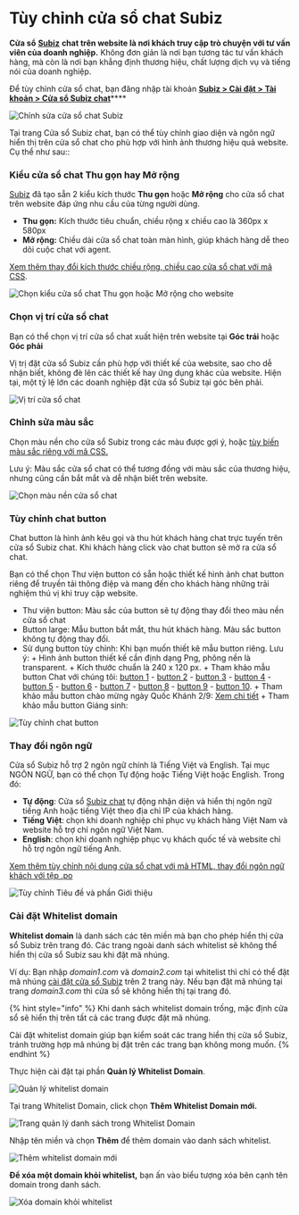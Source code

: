 # Tùy chỉnh cửa sổ chat Subiz

**Cửa sổ** [**Subiz**](https://subiz.com/vi/) **chat trên website là nơi khách truy cập trò chuyện với tư vấn viên của doanh nghiệp.** Không  đơn giản là nơi bạn tương tác tư vấn khách hàng, mà còn là nơi bạn khẳng định thương hiệu, chất lượng dịch vụ và tiếng nói của doanh nghiệp.

Để tùy chỉnh cửa sổ chat, bạn đăng nhập tài khoản [**Subiz &gt; Cài đặt &gt; Tài khoản &gt;  Cửa sổ Subiz chat**](https://app.subiz.com/settings/widget-setting)\*\*\*\*

![Ch&#x1EC9;nh s&#x1EED;a c&#x1EED;a s&#x1ED5; chat Subiz](../../../.gitbook/assets/chinh-sua-cua-so-chat.png)

Tại trang Cửa sổ Subiz chat, bạn có thể tùy chỉnh giao diện và ngôn ngữ hiển thị trên cửa sổ chat cho phù hợp với hình ảnh thương hiệu quả website. Cụ thể như sau::

### **Kiểu cửa sổ chat Thu gọn hay Mở rộng**

[Subiz](https://subiz.com/vi/) đã tạo sẵn 2 kiểu kích thước **Thu gọn** hoặc **Mở rộng** cho cửa sổ chat trên website đáp ứng nhu cầu của từng người dùng.

* **Thu gọn:** Kích thước tiêu chuẩn, chiều rộng  x chiều cao là 360px x 580px
* **Mở rộng:** Chiều dài cửa sổ chat toàn màn hình, giúp khách hàng dễ theo dõi cuộc chat với agent.

[Xem thêm thay đổi kích thước chiều rộng, chiều cao cửa sổ chat với mã CSS](https://help.subiz.com/bat-dau-voi-subiz/thiet-lap-moi-truong-tuong-tac/tich-hop-subiz-len-website/bang-ma-css-tuy-chinh-cua-so-chat#thay-doi-chieu-rong-chieu-cao-cua-so-chat).

![Ch&#x1ECD;n ki&#x1EC3;u c&#x1EED;a s&#x1ED5; chat Thu g&#x1ECD;n ho&#x1EB7;c M&#x1EDF; r&#x1ED9;ng cho website](../../../.gitbook/assets/loai-cua-so%20%281%29.png)

### Chọn v**ị trí cửa sổ chat**

Bạn có thể chọn vị trí cửa sổ chat xuất hiện trên website tại **Góc trái** hoặc **Góc phải**

Vị trị đặt cửa sổ Subiz cần phù hợp với thiết kế của website, sao cho dễ nhận biết, không đè lên các thiết kế hay ứng dụng khác của website. Hiện tại, một tỷ lệ lớn các doanh nghiệp đặt cửa sổ Subiz tại góc bên phải.

![V&#x1ECB; tr&#xED; c&#x1EED;a s&#x1ED5; chat](../../../.gitbook/assets/vi-tri-cua-so-chat.png)

### Chỉnh sửa **màu sắc**

Chọn màu nền cho cửa sổ Subiz trong các màu được gợi ý, hoặc [tùy biến màu sắc riêng với mã CSS.](https://help.subiz.com/bat-dau-voi-subiz/thiet-lap-moi-truong-tuong-tac/tich-hop-subiz-len-website/bang-ma-css-tuy-chinh-cua-so-chat#tuy-bien-mau-sac-tren-cua-so-chat)

Lưu ý: Màu sắc cửa sổ chat có thể tương đồng với màu sắc của thương hiệu, nhưng cũng cần bắt mắt và dễ nhận biết trên website.

![Ch&#x1ECD;n m&#xE0;u n&#x1EC1;n c&#x1EED;a s&#x1ED5; chat](../../../.gitbook/assets/mau-nen-cua-so-chat.png)

### **Tùy chỉnh chat button**

Chat button là hình ảnh kêu gọi và thu hút khách hàng chat trực tuyến trên cửa sổ Subiz chat. Khi khách hàng click vào chat button sẽ mở ra cửa sổ chat.

Bạn có thể chọn Thư viện button có sẵn hoặc thiết kế hình ảnh chat button riêng để truyền tải thông điệp và mang đến cho khách hàng những trải nghiệm thú vị khi truy cập website.

* Thư viện button: Màu sắc của button sẽ tự động thay đổi theo màu nền cửa sổ chat
* Button large: Mẫu button bắt mắt, thu hút khách hàng. Màu sắc button không tự động thay đổi.
* Sử dụng button tùy chỉnh: Khi bạn muốn thiết kê mẫu button riêng. Lưu ý: + Hình ảnh button thiết kế cần định dạng Png, phông nền là transparent. + Kích thước chuẩn là 240 x 120 px. + Tham khảo mẫu button Chat với chúng tôi: [button 1](https://filev4.subiz.com/fiqcggngypeovdudlqyu-button_chat_01.png) - [button 2](https://filev4.subiz.com/fiqcgvyibtxjcxnbjysc-button1_vn.png) - [button 3](https://filev4.subiz.com/fiqcggnolwzgyzltheem-button_chat_05.png) - [button 4](https://filev4.subiz.com/fiqcgvyssbundnpuqkqs-button4_vn.png) - [button 5](https://filev4.subiz.com/fiqcqpihreurxviwekol-artboard_1_copy_9.png) - [button 6](https://filev4.subiz.com/fiqcqpimprgfdctpdtht-artboard_1_copy_10.png) - [button 7](https://filev4.subiz.com/fiqcqpitaljpxccvhmow-artboard_1_copy_11.png) - [button 8](https://filev4.subiz.com/fiqcggnpqqrmggiofklb-button_chat_07.png) - [button 9](https://filev4.subiz.com/fiqcgvyqfhiokhwiqmnz-button3_en.png) - [button 10](https://filev4.subiz.com/fiqcgvysbxbykjcrorum-button4_en.png). + Tham khảo mẫu button chào mừng ngày Quốc Khánh 2/9: [Xem chi tiết](https://subiz.com/blog/viet-nam-tren-website-cua-ban.html)​ + Tham khảo mẫu button Giáng sinh:

![T&#xF9;y ch&#x1EC9;nh chat button](../../../.gitbook/assets/button-large-copy.jpg)

### **Thay đổi ngôn ngữ**

Cửa sổ Subiz hỗ trợ 2 ngôn ngữ chính là Tiếng Việt và English. Tại mục NGÔN NGỮ, bạn có thể chọn Tự động hoặc Tiếng Việt hoặc English. Trong đó:

* **Tự động**: Cửa sổ [Subiz chat](https://subiz.com/vi/live-chat.html) tự động nhận diện và hiển thị ngôn ngữ tiếng Anh hoặc tiếng Việt theo địa chỉ IP của khách hàng.
* **Tiếng Việt**: chọn khi doanh nghiệp chỉ phục vụ khách hàng Việt Nam và website hỗ trợ chỉ ngôn ngữ Việt Nam.
* **English**: chọn khi doanh nghiệp phục vụ khách quốc tế và website chỉ hỗ trợ ngôn ngữ tiếng Anh.

[Xem thêm tùy chỉnh nội dung cửa sổ chat với mã HTML, thay đổi ngôn ngữ khách với tệp .po](https://help.subiz.com/bat-dau-voi-subiz/thiet-lap-moi-truong-tuong-tac/tich-hop-subiz-len-website/cac-ngon-ngu-ho-tro-tren-cua-so-subiz-chat)

![T&#xF9;y ch&#x1EC9;nh Ti&#xEA;u &#x111;&#x1EC1; v&#xE0; ph&#x1EA7;n Gi&#x1EDB;i thi&#x1EC7;u](../../../.gitbook/assets/tuy-chinh-ngon-ngu.png)

### **Cài đặt Whitelist domain**

**Whitelist domain** là danh sách các tên miền mà bạn cho phép hiển thị cửa sổ Subiz trên trang đó. Các trang ngoài danh sách whitelist sẽ không thể hiển thị cửa sổ Subiz sau khi đặt mã nhúng.

Ví dụ: Bạn nhập _domain1.com_ và _domain2.com_ tại whitelist thì chỉ có thể đặt mã nhúng [cài đặt cửa sổ Subiz](https://app.subiz.com/settings/widget-setting) trên 2 trang này. Nếu bạn đặt mã nhúng tại trang _domain3.com_ thì cửa sổ sẽ không hiển thị tại trang đó.

{% hint style="info" %}
Khi danh sách whitelist domain trống, mặc định cửa sổ sẽ hiển thị trên tất cả các trang được đặt mã nhúng.

Cài đặt whitelist domain giúp bạn kiểm soát các trang hiển thị cửa sổ Subiz, tránh trường hợp mã nhúng bị đặt trên các trang bạn không mong muốn.
{% endhint %}

Thực hiện cài đặt tại phần **Quản lý Whitelist Domain**.

![Qu&#x1EA3;n l&#xFD; whitelist domain](../../../.gitbook/assets/whitedomain.png)

Tại trang Whitelist Domain, click chọn **Thêm Whitelist Domain mới.**

![Trang qu&#x1EA3;n l&#xFD; danh s&#xE1;ch trong Whitelist Domain](../../../.gitbook/assets/whitelist-domain-page.png)

Nhập tên miền và chọn **Thêm** để thêm domain vào danh sách whitelist.

![Th&#xEA;m whitelist domain m&#x1EDB;i](../../../.gitbook/assets/add-whitelist.png)

**Để xóa một domain khỏi whitelist,** bạn ấn vào biểu tượng xóa bên cạnh tên domain trong danh sách.

![X&#xF3;a domain kh&#x1ECF;i whitelist](../../../.gitbook/assets/delete-domain.png)

